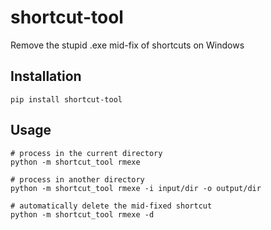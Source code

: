 # shortcut-tool
Remove the stupid .exe mid-fix of shortcuts on Windows

## Installation
```
pip install shortcut-tool
```

## Usage
```
# process in the current directory
python -m shortcut_tool rmexe

# process in another directory
python -m shortcut_tool rmexe -i input/dir -o output/dir

# automatically delete the mid-fixed shortcut
python -m shortcut_tool rmexe -d
```